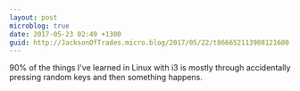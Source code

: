 ```yaml
---
layout: post
microblog: true
date: 2017-05-23 02:49 +1300
guid: http://JacksonOfTrades.micro.blog/2017/05/22/t866652113908121600.html
---
```

90% of the things I've learned in Linux with i3 is mostly through accidentally pressing random keys and then something happens.
